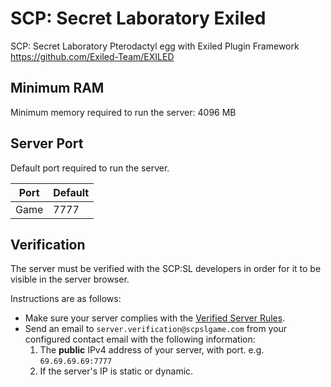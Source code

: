 # SCP: Secret Laboratory Exiled

SCP: Secret Laboratory Pterodactyl egg with Exiled Plugin Framework <https://github.com/Exiled-Team/EXILED>

## Minimum RAM

Minimum memory required to run the server: 4096 MB

## Server Port

Default port required to run the server.

| Port    | Default |
|---------|---------|
| Game    | 7777    |

## Verification

The server must be verified with the SCP:SL developers in order for it to be visible in the server browser.

Instructions are as follows:

* Make sure your server complies with the [Verified Server Rules](https://scpslgame.com/Verified_server_rules.pdf).
* Send an email to `server.verification@scpslgame.com` from your configured contact email with the following information:
  1. The **public** IPv4 address of your server, with port. e.g. `69.69.69.69:7777`
  2. If the server's IP is static or dynamic.
